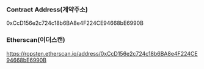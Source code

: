 ### Contract Address(계약주소)
0xCcD156e2c724c18b6BA8e4F224CE94668bE6990B

### Etherscan(이더스캔)
https://ropsten.etherscan.io/address/0xCcD156e2c724c18b6BA8e4F224CE94668bE6990B
